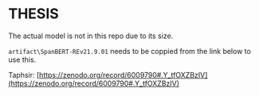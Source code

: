 # THESIS


The actual model is not in this repo due to its size.

`artifact\SpanBERT-REv21.9.01` needs to be coppied from the link below to use this.


Taphsir: [https://zenodo.org/record/6009790#.Y_tfOXZBzIV](https://zenodo.org/record/6009790#.Y_tfOXZBzIV)

